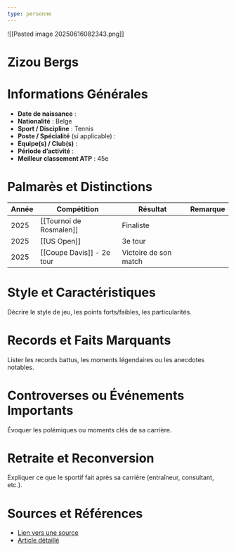 ```yaml
---
type: personne
---
```

![[Pasted image 20250616082343.png]]
# Zizou Bergs

# Informations Générales
- **Date de naissance** :  
- **Nationalité** :  Belge
- **Sport / Discipline** : Tennis 
- **Poste / Spécialité** (si applicable) :  
- **Équipe(s) / Club(s)** :  
- **Période d’activité** :  
- **Meilleur classement ATP** : 45e

# Palmarès et Distinctions
| Année | Compétition               | Résultat              | Remarque |
| ----- | ------------------------- | --------------------- | -------- |
| 2025  | [[Tournoi de Rosmalen]]   | Finaliste             |          |
| 2025  | [[US Open]]               | 3e tour               |          |
| 2025  | [[Coupe Davis]] - 2e tour | Victoire de son match |          |

# Style et Caractéristiques
Décrire le style de jeu, les points forts/faibles, les particularités.

# Records et Faits Marquants
Lister les records battus, les moments légendaires ou les anecdotes notables.

# Controverses ou Événements Importants
Évoquer les polémiques ou moments clés de sa carrière.

# Retraite et Reconversion
Expliquer ce que le sportif fait après sa carrière (entraîneur, consultant, etc.).

# Sources et Références
- [Lien vers une source](#)
- [Article détaillé](#)

